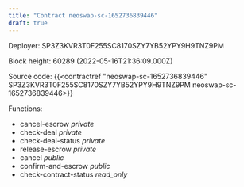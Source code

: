 ```yaml
---
title: "Contract neoswap-sc-1652736839446"
draft: true
---
```

Deployer: SP3Z3KVR3T0F255SC8170SZY7YB52YPY9H9TNZ9PM


 



Block height: 60289 (2022-05-16T21:36:09.000Z)

Source code: {{<contractref "neoswap-sc-1652736839446" SP3Z3KVR3T0F255SC8170SZY7YB52YPY9H9TNZ9PM neoswap-sc-1652736839446>}}

Functions:

* cancel-escrow _private_
* check-deal _private_
* check-deal-status _private_
* release-escrow _private_
* cancel _public_
* confirm-and-escrow _public_
* check-contract-status _read_only_
